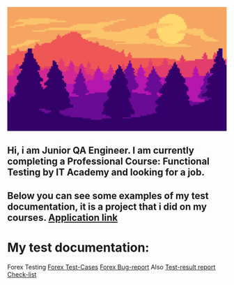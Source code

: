 ![Header](https://github.com/LozkoMatvei/LozkoMATVEI/blob/main/assets/1.png)

## Hi, i am Junior QA Engineer. I am currently completing a Professional Course: Functional Testing by IT Academy and looking for a job.
## Below you can see some examples of my test documentation, it is a project that i did on my courses. [Application link](https://docs.google.com/document/d/12UdfB-XcokT5DZ0-ktVDVPJUGc2DE1XmfLiuL1E1EHY/edit) 

# My test documentation:
Forex Testing
[Forex Test-Cases](https://docs.google.com/spreadsheets/d/1rXJpgJXrE8V4ku9viwPdePHrG9MIepsSLmdNCcKwbgw/edit#gid=0)
[Forex Bug-report](https://docs.google.com/spreadsheets/d/1hlN83O5jhC2prJ7u0wZFFcKt3mBY7ih3LTs2qlETSGE/edit#gid=0)
Also [Test-result report](https://docs.google.com/document/d/1mqhfjpDjTn6-h02UVifR2cg1NzoYTJIj/edit)
     [Check-list](https://docs.google.com/spreadsheets/d/1DH1bbs8dhHYfA9p1DMZkocY49-SnQJQLggR6l5s815k/edit#gid=0)

